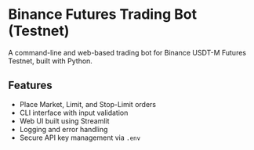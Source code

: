 # Binance Futures Trading Bot (Testnet)

A command-line and web-based trading bot for Binance USDT-M Futures Testnet, built with Python.

## Features

-  Place Market, Limit, and Stop-Limit orders
-  CLI interface with input validation
-  Web UI built using Streamlit
-  Logging and error handling
-  Secure API key management via `.env`

